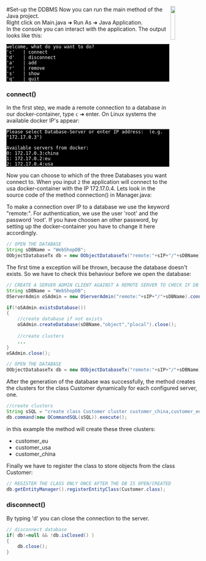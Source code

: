 #Set-up the DDBMS<a><img align="right" width="15%" src="https://github.com/pilleatus/orientdb-tutorial-distributed-database/blob/master/gitbook/images/setup_db.png?raw=true"/></a>
Now you can run the main method of the Java project.  
Right click on Main.java &#x279c; Run As &#x279c; Java Application.<br/>
In the console you can interact with the application. The output looks like this: 

<pre style="background-color:black; color:white"><code>welcome, what do you want to do?
'c'   | connect
'd'   | disconnect
'a'   | add
'r'   | remove
's'   | show
'q'   | quit
</code></pre>

### connect()

In the first step, we made a remote connection to a database in our docker-container, type `c` &#x279c; enter.
On Linux systems the available docker IP's appear:

<pre style="background-color:black; color:white"><code>Please select Database-Server or enter IP address:  (e.g. "172.17.0.3")

Available servers from docker:
0: 172.17.0.3:china
1: 172.17.0.2:eu
2: 172.17.0.4:usa
</code></pre>

Now you can choose to which of the three Databases you want connect to.
When you input `2` the application will connect to the usa docker-container with the IP 172.17.0.4. 
Lets look in the source code of the method connection() in Manager.java:

To make a connection over IP to a database we use the keyword "remote:". For authentication, we use the user 'root' and the password 'root'. If you have choosen an other password, by setting up the docker-container you have to change it here accordingly. 

```java
// OPEN THE DATABASE
String sDBName = "WebShopDB";
OObjectDatabaseTx db = new OObjectDatabaseTx("remote:"+sIP+"/"+sDBName).open("root","root"); 
```	
	
The first time a exception will be thrown, because the database doesn't exists. So we have to check this behaviour before we open the database:  

```java				
// CREATE A SERVER ADMIN CLIENT AGAINST A REMOTE SERVER TO CHECK IF DB EXISTS				
String sDBName = "WebShopDB";
OServerAdmin oSAdmin = new OServerAdmin("remote:"+sIP+"/"+sDBName).connect("root","root");

if(!oSAdmin.existsDatabase())
{
	//create database if not exists	
	oSAdmin.createDatabase(sDBName,"object","plocal").close();
	
	//create clusters 
	...
}
oSAdmin.close();

// OPEN THE DATABASE
OObjectDatabaseTx db = new OObjectDatabaseTx("remote:"+sIP+"/"+sDBName).open("root","root");
```	

 After the generation of the database was successfully, the method creates the clusters for the class Customer dynamically for each configured server, one.  

```java
//create clusters
String sSQL = "create class Customer cluster customer_china,customer_eu,customer_usa";
db.command(new OCommandSQL(sSQL)).execute();
```


in this example the method will create these three clusters:
* customer_eu
* customer_usa
* customer_china

Finally we have to register the class to store objects from the class Customer:
```java
// REGISTER THE CLASS ONLY ONCE AFTER THE DB IS OPEN/CREATED
db.getEntityManager().registerEntityClass(Customer.class);
```


### disconnect()
By typing 'd' you can close the connection to the server.
```java
// disconnect database
if( db!=null && !db.isClosed() )
{
	db.close();
}
```